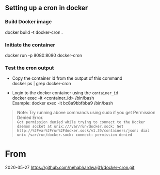 ## Setting up a cron in docker

### Build Docker image
docker build -t docker-cron .

### Initiate the container
docker run -p 8080:8080 docker-cron

### Test the cron output

- Copy the container id from the output of this command  
docker ps | grep docker-cron

- Login to the docker container using the `container_id`  
docker exec -it <container_id> /bin/bash  
Example: docker exec -it bc8a9bbfbba9 /bin/bash

>Note: Try running above commands using sudo if you get Permission Denied Error.  
`Got permission denied while trying to connect to the Docker daemon socket at unix:///var/run/docker.sock: Get http://%2Fvar%2Frun%2Fdocker.sock/v1.39/containers/json: dial unix /var/run/docker.sock: connect: permission denied`


# From

2020-05-27 https://github.com/nehabhardwaj01/docker-cron.git

